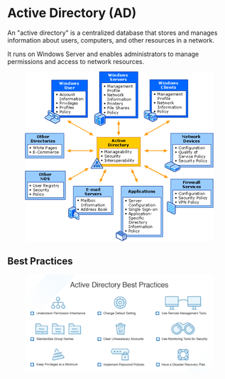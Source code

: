 # Active Directory (AD)

An "active directory" is a centralized database that stores and manages information about users, computers, and other resources in a network.

It runs on Windows Server and enables administrators to manage permissions and access to network resources.

<figure><img src="../../.gitbook/assets/image (1) (1).png" alt=""><figcaption></figcaption></figure>

## Best Practices

<figure><img src="../../.gitbook/assets/image (1) (1) (1).png" alt=""><figcaption></figcaption></figure>
